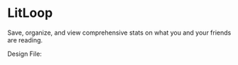 # LitLoop
Save, organize, and view comprehensive stats on what you and your friends are reading. 

Design File:
